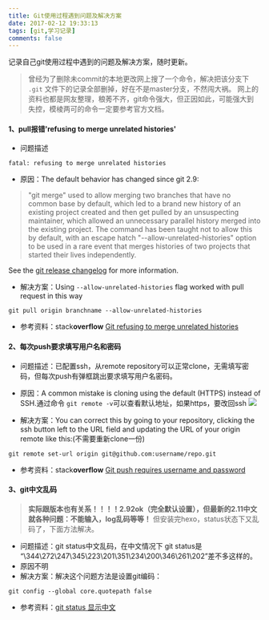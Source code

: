 ```yaml
---
title: Git使用过程遇到问题及解决方案
date: 2017-02-12 19:33:13
tags: [git,学习记录]
comments: false
---
```


记录自己git使用过程中遇到的问题及解决方案，随时更新。
>曾经为了删除未commit的本地更改网上搜了一个命令，解决把该分支下 `.git` 文件下的记录全部删掉，好在不是master分支，不然闯大祸。
网上的资料也都是网友整理，稂莠不齐，git命令强大，但正因如此，可能强大到失控，模棱两可的命令一定要参考官方文档。

#### 1、pull报错'refusing to merge unrelated histories'
- 问题描述
```
fatal: refusing to merge unrelated histories
```
- 原因：The default behavior has changed since git 2.9:
>"git merge" used to allow merging two branches that have no common base by default, which led to a brand new history of an existing project created and then get pulled by an unsuspecting maintainer, which allowed an unnecessary parallel history merged into the existing project. The command has been taught not to allow this by default, with an escape hatch "--allow-unrelated-histories" option to be used in a rare event that merges histories of two projects that started their lives independently.

 See the [git release changelog](https://github.com/git/git/blob/master/Documentation/RelNotes/2.9.0.txt#L58-L68) for more information.

- 解决方案：Using `--allow-unrelated-histories` flag worked with pull request in this way
```
git pull origin branchname --allow-unrelated-histories
```

- 参考资料：stack**overflow** [Git refusing to merge unrelated histories](http://stackoverflow.com/questions/37937984/git-refusing-to-merge-unrelated-histories)

<!-- more -->

#### 2、每次push要求填写用户名和密码
- 问题描述：已配置ssh，从remote repository可以正常clone，无需填写密码，但每次push有弹框跳出要求填写用户名密码。

- 原因：A common mistake is cloning using the default (HTTPS) instead of SSH.通过命令 `git remote -v`可以查看默认地址，如果https，要改回ssh
![](http://ol9ge41ud.bkt.clouddn.com/2017-02-12_201337.png)

- 解决方案：You can correct this by going to your repository, clicking the ssh button left to the URL field and updating the URL of your origin remote like this:(不需要重新clone一份)
```
git remote set-url origin git@github.com:username/repo.git
```

- 参考资料：stack**overflow** [Git push requires username and password](http://stackoverflow.com/questions/6565357/git-push-requires-username-and-password)

#### 3、git中文乱码
> **实际跟版本也有关系！！！！2.92ok（完全默认设置），但最新的2.11中文就各种问题：不能输入，log乱码等等！** 但安装完hexo，status状态下又乱码了，下面方法解决。

- 问题描述：git status中文乱码，在中文情况下 git status是 “\344\272\247\345\223\201\351\234\200\346\261\202”差不多这样的。
- 原因不明
- 解决方案：解决这个问题方法是设置git编码：
```
git config --global core.quotepath false
```
- 参考资料：[git status 显示中文](http://blog.csdn.net/cjopengler/article/details/46585319)
